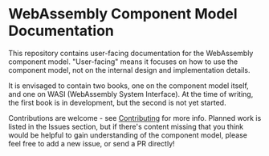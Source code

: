 # WebAssembly Component Model Documentation

This repository contains user-facing documentation for the WebAssembly component model.  "User-facing" means it focuses on how to use the component model, not on the internal design and implementation details.

It is envisaged to contain two books, one on the component model itself, and one on WASI (WebAssembly System Interface). At the time of writing, the first book is in development, but the second is not yet started.

Contributions are welcome - see [Contributing](./CONTRIBUTING.md) for more info. Planned work is listed in the Issues section, but if there's content missing that you think would be helpful to gain understanding of the component model, please feel free to add a new issue, or send a PR directly!
